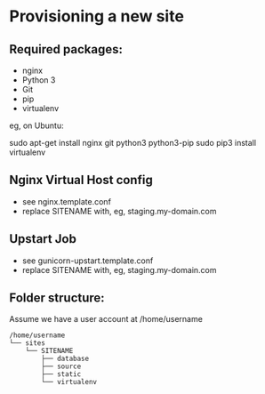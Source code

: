 Provisioning a new site
=======================

## Required packages:

* nginx
* Python 3
* Git
* pip
* virtualenv

eg, on Ubuntu:

 sudo apt-get install nginx git python3 python3-pip
 sudo pip3 install virtualenv

## Nginx Virtual Host config

* see nginx.template.conf
* replace SITENAME with, eg, staging.my-domain.com

## Upstart Job

* see gunicorn-upstart.template.conf
* replace SITENAME with, eg, staging.my-domain.com

## Folder structure:
Assume we have a user account at /home/username

    /home/username
    └── sites
        └── SITENAME
            ├── database
            ├── source
            ├── static
            └── virtualenv
